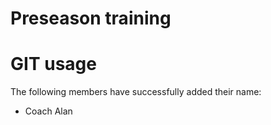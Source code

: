 # Preseason training

# GIT usage
The following members have successfully added their name:
* Coach Alan
